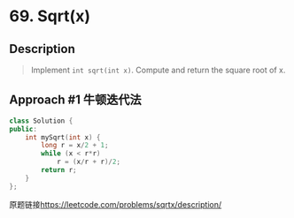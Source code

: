 # 69. Sqrt(x)

## Description
>Implement `int sqrt(int x)`.
Compute and return the square root of x.

## Approach #1 牛顿迭代法
```C++
class Solution {
public:
    int mySqrt(int x) {
        long r = x/2 + 1;
        while (x < r*r) 
            r = (x/r + r)/2;
        return r;
    }
};
```

原题链接<https://leetcode.com/problems/sqrtx/description/>